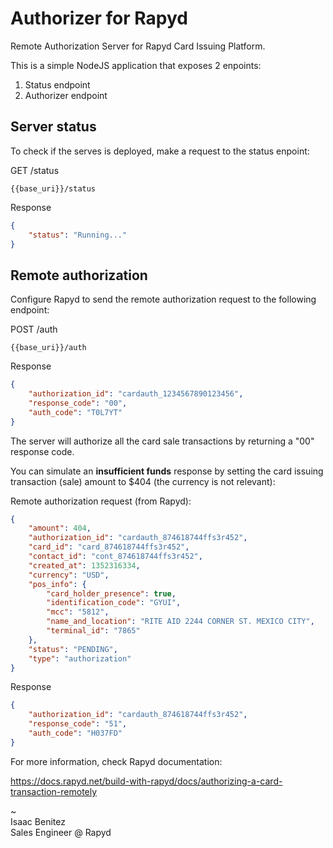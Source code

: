 # Authorizer for Rapyd

Remote Authorization Server for Rapyd Card Issuing Platform.

This is a simple NodeJS application that exposes 2 enpoints:

1) Status endpoint
2) Authorizer endpoint

## Server status

To check if the serves is deployed, make a request to the status enpoint:

GET /status
```
{{base_uri}}/status
```

Response
```json
{
    "status": "Running..."
}
```

## Remote authorization

Configure Rapyd to send the remote authorization request to the following endpoint:

POST /auth
```
{{base_uri}}/auth
```

Response
```json
{
    "authorization_id": "cardauth_1234567890123456",
    "response_code": "00",
    "auth_code": "T0L7YT"
}
```

The server will authorize all the card sale transactions by returning a "00" response code.

You can simulate an **insufficient funds** response by setting the card issuing transaction (sale) amount to $404 (the currency is not relevant):

Remote authorization request (from Rapyd):
```json
{
    "amount": 404,
    "authorization_id": "cardauth_874618744ffs3r452",
    "card_id": "card_874618744ffs3r452",
    "contact_id": "cont_874618744ffs3r452",
    "created_at": 1352316334,
    "currency": "USD",
    "pos_info": {
        "card_holder_presence": true,
        "identification_code": "GYUI",
        "mcc": "5812",
        "name_and_location": "RITE AID 2244 CORNER ST. MEXICO CITY",
        "terminal_id": "7865"
    },
    "status": "PENDING",
    "type": "authorization"
}
```

Response
```json
{
    "authorization_id": "cardauth_874618744ffs3r452",
    "response_code": "51",
    "auth_code": "H037FD"
}
```

For more information, check Rapyd documentation:

https://docs.rapyd.net/build-with-rapyd/docs/authorizing-a-card-transaction-remotely

~  
Isaac Benitez  
Sales Engineer @ Rapyd